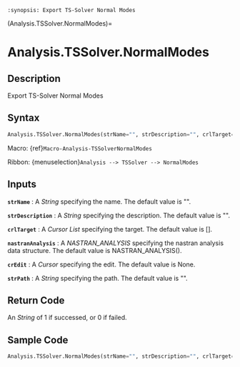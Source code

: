 ```{module} Analysis.TSSolver.NormalModes()
:synopsis: Export TS-Solver Normal Modes
```

(Analysis.TSSolver.NormalModes)=

# Analysis.TSSolver.NormalModes

## Description

Export TS-Solver Normal Modes

## Syntax

```python
Analysis.TSSolver.NormalModes(strName="", strDescription="", crlTarget=[], nastranAnalysis=NASTRAN_ANALYSIS(), crEdit=None, strPath="")
```

Macro: {ref}`Macro-Analysis-TSSolverNormalModes`

Ribbon: {menuselection}`Analysis --> TSSolver --> NormalModes`

## Inputs

**`strName`**
: A _String_ specifying the name. The default value is "".

**`strDescription`**
: A _String_ specifying the description. The default value is "".

**`crlTarget`**
: A _Cursor List_ specifying the target. The default value is [].

**`nastranAnalysis`**
: A _NASTRAN_ANALYSIS_ specifying the nastran analysis data structure. The default value is NASTRAN_ANALYSIS().

**`crEdit`**
: A _Cursor_ specifying the edit. The default value is None.

**`strPath`**
: A _String_ specifying the path. The default value is "".

## Return Code

An _String_ of 1 if successed, or 0 if failed.

## Sample Code

```python
Analysis.TSSolver.NormalModes(strName="", strDescription="", crlTarget=[], nastranAnalysis=NASTRAN_ANALYSIS(), crEdit=None, strPath="")
```
